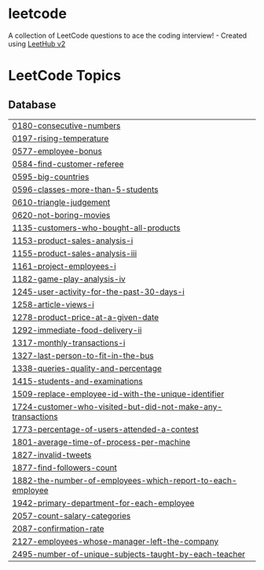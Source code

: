 # leetcode
A collection of LeetCode questions to ace the coding interview! - Created using [LeetHub v2](https://github.com/arunbhardwaj/LeetHub-2.0)

<!---LeetCode Topics Start-->
# LeetCode Topics
## Database
|  |
| ------- |
| [0180-consecutive-numbers](https://github.com/HYE77/leetcode/tree/master/0180-consecutive-numbers) |
| [0197-rising-temperature](https://github.com/HYE77/leetcode/tree/master/0197-rising-temperature) |
| [0577-employee-bonus](https://github.com/HYE77/leetcode/tree/master/0577-employee-bonus) |
| [0584-find-customer-referee](https://github.com/HYE77/leetcode/tree/master/0584-find-customer-referee) |
| [0595-big-countries](https://github.com/HYE77/leetcode/tree/master/0595-big-countries) |
| [0596-classes-more-than-5-students](https://github.com/HYE77/leetcode/tree/master/0596-classes-more-than-5-students) |
| [0610-triangle-judgement](https://github.com/HYE77/leetcode/tree/master/0610-triangle-judgement) |
| [0620-not-boring-movies](https://github.com/HYE77/leetcode/tree/master/0620-not-boring-movies) |
| [1135-customers-who-bought-all-products](https://github.com/HYE77/leetcode/tree/master/1135-customers-who-bought-all-products) |
| [1153-product-sales-analysis-i](https://github.com/HYE77/leetcode/tree/master/1153-product-sales-analysis-i) |
| [1155-product-sales-analysis-iii](https://github.com/HYE77/leetcode/tree/master/1155-product-sales-analysis-iii) |
| [1161-project-employees-i](https://github.com/HYE77/leetcode/tree/master/1161-project-employees-i) |
| [1182-game-play-analysis-iv](https://github.com/HYE77/leetcode/tree/master/1182-game-play-analysis-iv) |
| [1245-user-activity-for-the-past-30-days-i](https://github.com/HYE77/leetcode/tree/master/1245-user-activity-for-the-past-30-days-i) |
| [1258-article-views-i](https://github.com/HYE77/leetcode/tree/master/1258-article-views-i) |
| [1278-product-price-at-a-given-date](https://github.com/HYE77/leetcode/tree/master/1278-product-price-at-a-given-date) |
| [1292-immediate-food-delivery-ii](https://github.com/HYE77/leetcode/tree/master/1292-immediate-food-delivery-ii) |
| [1317-monthly-transactions-i](https://github.com/HYE77/leetcode/tree/master/1317-monthly-transactions-i) |
| [1327-last-person-to-fit-in-the-bus](https://github.com/HYE77/leetcode/tree/master/1327-last-person-to-fit-in-the-bus) |
| [1338-queries-quality-and-percentage](https://github.com/HYE77/leetcode/tree/master/1338-queries-quality-and-percentage) |
| [1415-students-and-examinations](https://github.com/HYE77/leetcode/tree/master/1415-students-and-examinations) |
| [1509-replace-employee-id-with-the-unique-identifier](https://github.com/HYE77/leetcode/tree/master/1509-replace-employee-id-with-the-unique-identifier) |
| [1724-customer-who-visited-but-did-not-make-any-transactions](https://github.com/HYE77/leetcode/tree/master/1724-customer-who-visited-but-did-not-make-any-transactions) |
| [1773-percentage-of-users-attended-a-contest](https://github.com/HYE77/leetcode/tree/master/1773-percentage-of-users-attended-a-contest) |
| [1801-average-time-of-process-per-machine](https://github.com/HYE77/leetcode/tree/master/1801-average-time-of-process-per-machine) |
| [1827-invalid-tweets](https://github.com/HYE77/leetcode/tree/master/1827-invalid-tweets) |
| [1877-find-followers-count](https://github.com/HYE77/leetcode/tree/master/1877-find-followers-count) |
| [1882-the-number-of-employees-which-report-to-each-employee](https://github.com/HYE77/leetcode/tree/master/1882-the-number-of-employees-which-report-to-each-employee) |
| [1942-primary-department-for-each-employee](https://github.com/HYE77/leetcode/tree/master/1942-primary-department-for-each-employee) |
| [2057-count-salary-categories](https://github.com/HYE77/leetcode/tree/master/2057-count-salary-categories) |
| [2087-confirmation-rate](https://github.com/HYE77/leetcode/tree/master/2087-confirmation-rate) |
| [2127-employees-whose-manager-left-the-company](https://github.com/HYE77/leetcode/tree/master/2127-employees-whose-manager-left-the-company) |
| [2495-number-of-unique-subjects-taught-by-each-teacher](https://github.com/HYE77/leetcode/tree/master/2495-number-of-unique-subjects-taught-by-each-teacher) |
<!---LeetCode Topics End-->